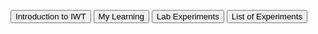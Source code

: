 <html>
<body>

<button type="button" onclick="alert('Hello world!')">Introduction to IWT</button>
<button type="button" onclick="alert('Hello world!')">My Learning</button>
<button type="button" onclick="alert('Hello world!')">Lab Experiments</button>
<button type="button" onclick="alert('Hello world!')">List of Experiments</button>
 
</body>
</html>
